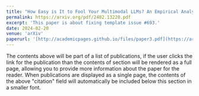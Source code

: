 ```yaml
---
title: "How Easy is It to Fool Your Multimodal LLMs? An Empirical Analysis on Deceptive Prompts"
permalink: https://arxiv.org/pdf/2402.13220.pdf
excerpt: 'This paper is about fixing template issue #693.'
date: 2024-02-20
venue: 'arXiv'
paperurl: '[http://academicpages.github.io/files/paper3.pdf](https://arxiv.org/pdf/2402.13220.pdf)'
---
```


The contents above will be part of a list of publications, if the user clicks the link for the publication than the contents of section will be rendered as a full page, allowing you to provide more information about the paper for the reader. When publications are displayed as a single page, the contents of the above "citation" field will automatically be included below this section in a smaller font.
